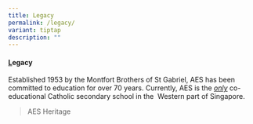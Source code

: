 ```yaml
---
title: Legacy
permalink: /legacy/
variant: tiptap
description: ""
---
```

<h4><strong><u>L</u>egacy</strong></h4>
<p>Established 1953 by the Montfort Brothers of St Gabriel, AES has been
committed to education for over 70 years. Currently, AES is the <em><u>only</u></em> co-educational
Catholic secondary school in the&nbsp; Western part of Singapore.</p>
<blockquote>
<p>AES Heritage</p>
</blockquote>
<p></p>